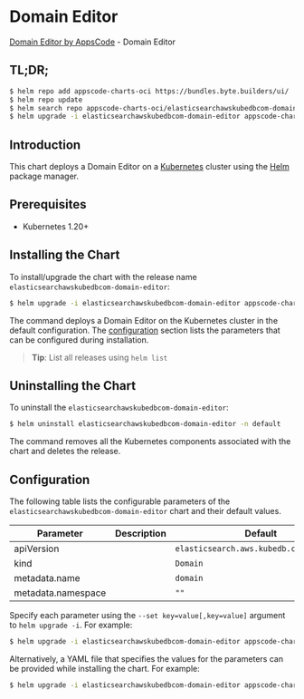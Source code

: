 # Domain Editor

[Domain Editor by AppsCode](https://appscode.com) - Domain Editor

## TL;DR;

```bash
$ helm repo add appscode-charts-oci https://bundles.byte.builders/ui/
$ helm repo update
$ helm search repo appscode-charts-oci/elasticsearchawskubedbcom-domain-editor --version=v0.12.0
$ helm upgrade -i elasticsearchawskubedbcom-domain-editor appscode-charts-oci/elasticsearchawskubedbcom-domain-editor -n default --create-namespace --version=v0.12.0
```

## Introduction

This chart deploys a Domain Editor on a [Kubernetes](http://kubernetes.io) cluster using the [Helm](https://helm.sh) package manager.

## Prerequisites

- Kubernetes 1.20+

## Installing the Chart

To install/upgrade the chart with the release name `elasticsearchawskubedbcom-domain-editor`:

```bash
$ helm upgrade -i elasticsearchawskubedbcom-domain-editor appscode-charts-oci/elasticsearchawskubedbcom-domain-editor -n default --create-namespace --version=v0.12.0
```

The command deploys a Domain Editor on the Kubernetes cluster in the default configuration. The [configuration](#configuration) section lists the parameters that can be configured during installation.

> **Tip**: List all releases using `helm list`

## Uninstalling the Chart

To uninstall the `elasticsearchawskubedbcom-domain-editor`:

```bash
$ helm uninstall elasticsearchawskubedbcom-domain-editor -n default
```

The command removes all the Kubernetes components associated with the chart and deletes the release.

## Configuration

The following table lists the configurable parameters of the `elasticsearchawskubedbcom-domain-editor` chart and their default values.

|     Parameter      | Description |                      Default                       |
|--------------------|-------------|----------------------------------------------------|
| apiVersion         |             | <code>elasticsearch.aws.kubedb.com/v1alpha1</code> |
| kind               |             | <code>Domain</code>                                |
| metadata.name      |             | <code>domain</code>                                |
| metadata.namespace |             | <code>""</code>                                    |


Specify each parameter using the `--set key=value[,key=value]` argument to `helm upgrade -i`. For example:

```bash
$ helm upgrade -i elasticsearchawskubedbcom-domain-editor appscode-charts-oci/elasticsearchawskubedbcom-domain-editor -n default --create-namespace --version=v0.12.0 --set apiVersion=elasticsearch.aws.kubedb.com/v1alpha1
```

Alternatively, a YAML file that specifies the values for the parameters can be provided while
installing the chart. For example:

```bash
$ helm upgrade -i elasticsearchawskubedbcom-domain-editor appscode-charts-oci/elasticsearchawskubedbcom-domain-editor -n default --create-namespace --version=v0.12.0 --values values.yaml
```

